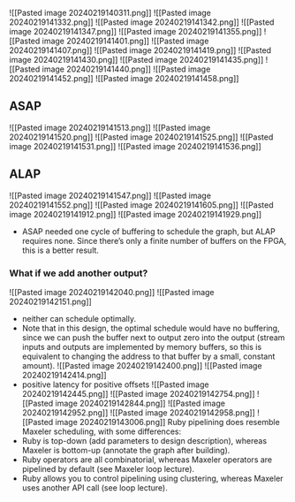 ![[Pasted image 20240219140311.png]]
![[Pasted image 20240219141332.png]]
![[Pasted image 20240219141342.png]]
![[Pasted image 20240219141347.png]]
![[Pasted image 20240219141355.png]]
![[Pasted image 20240219141401.png]]
![[Pasted image 20240219141407.png]]
![[Pasted image 20240219141419.png]]
![[Pasted image 20240219141430.png]]
![[Pasted image 20240219141435.png]]
![[Pasted image 20240219141440.png]]
![[Pasted image 20240219141452.png]]
![[Pasted image 20240219141458.png]]
## ASAP
![[Pasted image 20240219141513.png]]
![[Pasted image 20240219141520.png]]
![[Pasted image 20240219141525.png]]
![[Pasted image 20240219141531.png]]
![[Pasted image 20240219141536.png]]
## ALAP
![[Pasted image 20240219141547.png]]
![[Pasted image 20240219141552.png]]
![[Pasted image 20240219141605.png]]
![[Pasted image 20240219141912.png]]
![[Pasted image 20240219141929.png]]
- ASAP needed one cycle of buffering to schedule the graph, but ALAP requires none. Since there’s only a finite number of buffers on the FPGA, this is a better result.
### What if we add another output?
![[Pasted image 20240219142040.png]]
 ![[Pasted image 20240219142151.png]]
 - neither can schedule optimally.
- Note that in this design, the optimal schedule would have no buffering, since we can push the buffer next to output zero into the output (stream inputs and outputs are implemented by memory buffers, so this is equivalent to changing the address to that buffer by a small, constant amount).
![[Pasted image 20240219142400.png]]
![[Pasted image 20240219142414.png]]
- positive latency for positive offsets
![[Pasted image 20240219142445.png]]
![[Pasted image 20240219142754.png]]
![[Pasted image 20240219142844.png]]
![[Pasted image 20240219142952.png]]
![[Pasted image 20240219142958.png]]
![[Pasted image 20240219143006.png]]
Ruby pipelining does resemble Maxeler scheduling, with some differences: 
- Ruby is top-down (add parameters to design description), whereas Maxeler is bottom-up (annotate the graph after building). 
- Ruby operators are all combinatorial, whereas Maxeler operators are pipelined by default (see Maxeler loop lecture). 
- Ruby allows you to control pipelining using clustering, whereas Maxeler uses another API call (see loop lecture).
